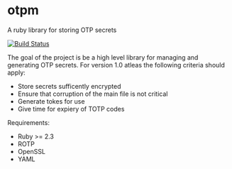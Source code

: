 # otpm
A ruby library for storing OTP secrets

[![Build Status](https://travis-ci.org/subfuscous/otpm.svg?branch=master)](https://travis-ci.org/subfuscous/otpm)

The goal of the project is be a high level library for managing and generating
OTP secrets. For version 1.0 atleas the following criteria should apply:

- Store secrets sufficently encrypted
- Ensure that corruption of the main file is not critical
- Generate tokes for use
- Give time for expiery of TOTP codes

Requirements:
 - Ruby >= 2.3
 - ROTP
 - OpenSSL
 - YAML